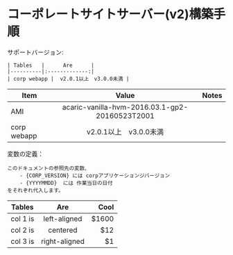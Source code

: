 コーポレートサイトサーバー(v2)構築手順
==================================================

サポートバージョン:

    | Tables   |      Are      |
    |----------|:-------------:|
    | corp webapp |  v2.0.1以上　v3.0.0未満 | 

    
| Item        | Value           | Notes  |
| ------------- |:-------------:| -----:|
| AMI      | acaric-vanilla-hvm-2016.03.1-gp2-20160523T2001 |  |
| corp webapp     | v2.0.1以上　v3.0.0未満 |  |

変数の定義：

    このドキュメントの参照先の変数、
        - {CORP_VERSION} には corpアプリケーションジバージョン
        - {YYYYMMDD}  には 作業当日の日付
    をそれぞれ代入します。


| Tables   |      Are      |  Cool |
|----------|:-------------:|------:|
| col 1 is |  left-aligned | $1600 |
| col 2 is |    centered   |   $12 |
| col 3 is | right-aligned |    $1 |
